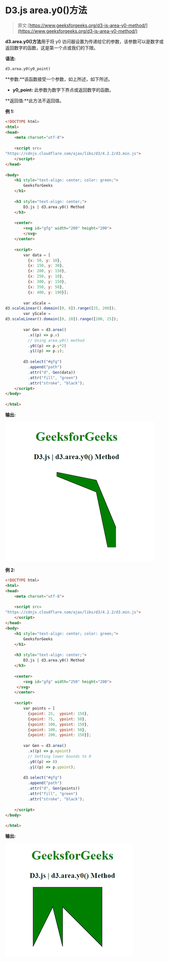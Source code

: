 # D3.js area.y0()方法

> 原文:[https://www.geeksforgeeks.org/d3-js-area-y0-method/](https://www.geeksforgeeks.org/d3-js-area-y0-method/)

**d3.area.y0()方法**用于将 y0 访问器设置为传递给它的参数，该参数可以是数字或返回数字的函数，这是第一个点或我们的下限。

**语法:**

```html
d3.area.y0(y0_point)
```

**参数:**该函数接受一个参数，如上所述，如下所述。

*   **y0_point:** 此参数为数字下界点或返回数字的函数。

**返回值:**此方法不返回值。

**例 1:**

```html
<!DOCTYPE html>
<html>
<head>
    <meta charset="utf-8">

    <script src=
"https://cdnjs.cloudflare.com/ajax/libs/d3/4.2.2/d3.min.js">
    </script>
</head>

<body>
    <h1 style="text-align: center; color: green;">
        GeeksforGeeks
    </h1>

    <h3 style="text-align: center;">
        D3.js | d3.area.y0() Method
    </h3>

    <center>
        <svg id="gfg" width="200" height="200">
        </svg>
    </center>

    <script>
        var data = [
          {x: 50, y: 10},
          {x: 150, y: 30},
          {x: 200, y: 150},
          {x: 250, y: 10},
          {x: 300, y: 150},
          {x: 350, y: 50},
          {x: 400, y: 190}];

        var xScale = 
d3.scaleLinear().domain([0, 8]).range([25, 200]);
        var yScale = 
d3.scaleLinear().domain([0, 20]).range([200, 25]);

        var Gen = d3.area()
          .x((p) => p.x)
          // Using area.y0() method
          .y0((p) => p.y*2)
          .y1((p) => p.y);

        d3.select("#gfg")
          .append("path")
          .attr("d", Gen(data))
          .attr("fill", "green")
          .attr("stroke", "black");
    </script>
</body>

</html>
```

**输出:**

![](img/bfa4c77e9235eb1f62ba295589a87d2e.png)

**例 2:**

```html
<!DOCTYPE html>
<html>
<head>
    <meta charset="utf-8">

    <script src=
"https://cdnjs.cloudflare.com/ajax/libs/d3/4.2.2/d3.min.js">
    </script>
</head>
<body>
    <h1 style="text-align: center; color: green;">
        GeeksforGeeks
    </h1>

    <h3 style="text-align: center;">
        D3.js | d3.area.y0() Method
    </h3>

    <center>
        <svg id="gfg" width="250" height="200">
     </svg>
    </center>

    <script>
        var points = [
          {xpoint: 25,  ypoint: 150},
          {xpoint: 75,  ypoint: 50},
          {xpoint: 100, ypoint: 150},
          {xpoint: 100, ypoint: 50},
          {xpoint: 200, ypoint: 150}];

        var Gen = d3.area()
          .x((p) => p.xpoint)
          // Setting lower bounds to 0
          .y0((p) => 0)
          .y1((p) => p.ypoint);

        d3.select("#gfg")
          .append("path")
          .attr("d", Gen(points))
          .attr("fill", "green")
          .attr("stroke", "black");

    </script>
</body>

</html>
```

**输出:**

![](img/6dda32f106d09d535562668c479e76db.png)